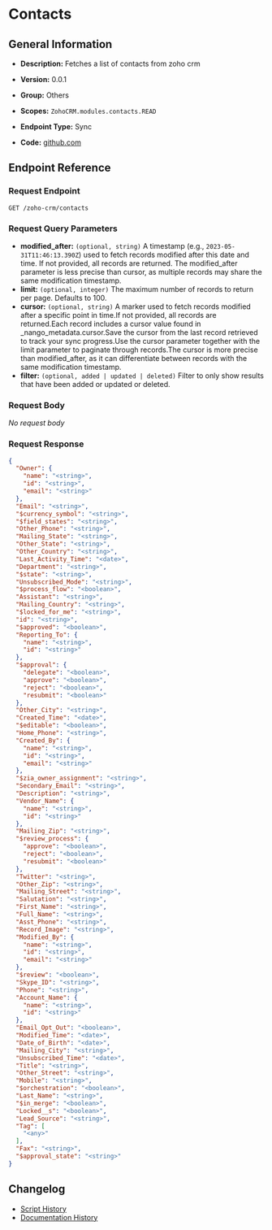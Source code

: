 # Contacts

## General Information

- **Description:** Fetches a list of contacts from zoho crm

- **Version:** 0.0.1
- **Group:** Others
- **Scopes:** `ZohoCRM.modules.contacts.READ`
- **Endpoint Type:** Sync
- **Code:** [github.com](https://github.com/NangoHQ/integration-templates/tree/main/integrations/zoho-crm/syncs/contacts.ts)


## Endpoint Reference

### Request Endpoint

`GET /zoho-crm/contacts`

### Request Query Parameters

- **modified_after:** `(optional, string)` A timestamp (e.g., `2023-05-31T11:46:13.390Z`) used to fetch records modified after this date and time. If not provided, all records are returned. The modified_after parameter is less precise than cursor, as multiple records may share the same modification timestamp.
- **limit:** `(optional, integer)` The maximum number of records to return per page. Defaults to 100.
- **cursor:** `(optional, string)` A marker used to fetch records modified after a specific point in time.If not provided, all records are returned.Each record includes a cursor value found in _nango_metadata.cursor.Save the cursor from the last record retrieved to track your sync progress.Use the cursor parameter together with the limit parameter to paginate through records.The cursor is more precise than modified_after, as it can differentiate between records with the same modification timestamp.
- **filter:** `(optional, added | updated | deleted)` Filter to only show results that have been added or updated or deleted.

### Request Body

_No request body_

### Request Response

```json
{
  "Owner": {
    "name": "<string>",
    "id": "<string>",
    "email": "<string>"
  },
  "Email": "<string>",
  "$currency_symbol": "<string>",
  "$field_states": "<string>",
  "Other_Phone": "<string>",
  "Mailing_State": "<string>",
  "Other_State": "<string>",
  "Other_Country": "<string>",
  "Last_Activity_Time": "<date>",
  "Department": "<string>",
  "$state": "<string>",
  "Unsubscribed_Mode": "<string>",
  "$process_flow": "<boolean>",
  "Assistant": "<string>",
  "Mailing_Country": "<string>",
  "$locked_for_me": "<string>",
  "id": "<string>",
  "$approved": "<boolean>",
  "Reporting_To": {
    "name": "<string>",
    "id": "<string>"
  },
  "$approval": {
    "delegate": "<boolean>",
    "approve": "<boolean>",
    "reject": "<boolean>",
    "resubmit": "<boolean>"
  },
  "Other_City": "<string>",
  "Created_Time": "<date>",
  "$editable": "<boolean>",
  "Home_Phone": "<string>",
  "Created_By": {
    "name": "<string>",
    "id": "<string>",
    "email": "<string>"
  },
  "$zia_owner_assignment": "<string>",
  "Secondary_Email": "<string>",
  "Description": "<string>",
  "Vendor_Name": {
    "name": "<string>",
    "id": "<string>"
  },
  "Mailing_Zip": "<string>",
  "$review_process": {
    "approve": "<boolean>",
    "reject": "<boolean>",
    "resubmit": "<boolean>"
  },
  "Twitter": "<string>",
  "Other_Zip": "<string>",
  "Mailing_Street": "<string>",
  "Salutation": "<string>",
  "First_Name": "<string>",
  "Full_Name": "<string>",
  "Asst_Phone": "<string>",
  "Record_Image": "<string>",
  "Modified_By": {
    "name": "<string>",
    "id": "<string>",
    "email": "<string>"
  },
  "$review": "<boolean>",
  "Skype_ID": "<string>",
  "Phone": "<string>",
  "Account_Name": {
    "name": "<string>",
    "id": "<string>"
  },
  "Email_Opt_Out": "<boolean>",
  "Modified_Time": "<date>",
  "Date_of_Birth": "<date>",
  "Mailing_City": "<string>",
  "Unsubscribed_Time": "<date>",
  "Title": "<string>",
  "Other_Street": "<string>",
  "Mobile": "<string>",
  "$orchestration": "<boolean>",
  "Last_Name": "<string>",
  "$in_merge": "<boolean>",
  "Locked__s": "<boolean>",
  "Lead_Source": "<string>",
  "Tag": [
    "<any>"
  ],
  "Fax": "<string>",
  "$approval_state": "<string>"
}
```

## Changelog

- [Script History](https://github.com/NangoHQ/integration-templates/commits/main/integrations/zoho-crm/syncs/contacts.ts)
- [Documentation History](https://github.com/NangoHQ/integration-templates/commits/main/integrations/zoho-crm/syncs/contacts.md)

<!-- END  GENERATED CONTENT -->

